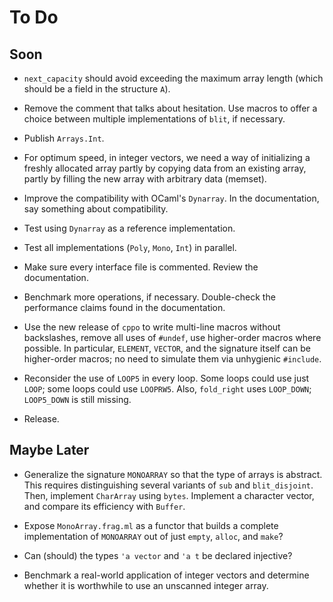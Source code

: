 # To Do

## Soon

* `next_capacity` should avoid exceeding the maximum array length
  (which should be a field in the structure `A`).

* Remove the comment that talks about hesitation.
  Use macros to offer a choice between multiple implementations of
  `blit`, if necessary.

* Publish `Arrays.Int`.

* For optimum speed, in integer vectors, we need a way of initializing
  a freshly allocated array partly by copying data from an existing
  array, partly by filling the new array with arbitrary data (memset).

* Improve the compatibility with OCaml's `Dynarray`.
  In the documentation, say something about compatibility.

* Test using `Dynarray` as a reference implementation.

* Test all implementations (`Poly`, `Mono`, `Int`) in parallel.

* Make sure every interface file is commented. Review the documentation.

* Benchmark more operations, if necessary.
  Double-check the performance claims
  found in the documentation.

* Use the new release of `cppo`
  to write multi-line macros without backslashes,
  remove all uses of `#undef`,
  use higher-order macros where possible.
  In particular, `ELEMENT`, `VECTOR`, and the signature itself
  can be higher-order macros;
  no need to simulate them via unhygienic `#include`.

* Reconsider the use of `LOOP5` in every loop.
  Some loops could use just `LOOP`; some loops could use `LOOPRW5`.
  Also, `fold_right` uses `LOOP_DOWN`; `LOOP5_DOWN` is still missing.

* Release.

## Maybe Later

* Generalize the signature `MONOARRAY` so that the type of arrays is
  abstract. This requires distinguishing several variants of `sub`
  and `blit_disjoint`. Then, implement `CharArray` using `bytes`.
  Implement a character vector, and compare its efficiency with `Buffer`.

* Expose `MonoArray.frag.ml` as a functor that builds a complete
  implementation of `MONOARRAY` out of just `empty`, `alloc`, and
  `make`?

* Can (should) the types `'a vector` and `'a t` be declared injective?

* Benchmark a real-world application of integer vectors and determine
  whether it is worthwhile to use an unscanned integer array.
